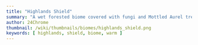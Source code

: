 ```yaml
---
title: "Highlands Shield"
summary: "A wet forested biome covered with fungi and Mottled Aurel trees"
author: 24Chrome
thumbnail: /wiki/thumbnails/biomes/highlands_shield.png
keywords: [ highlands, shield, biome, warm ]
---
```


